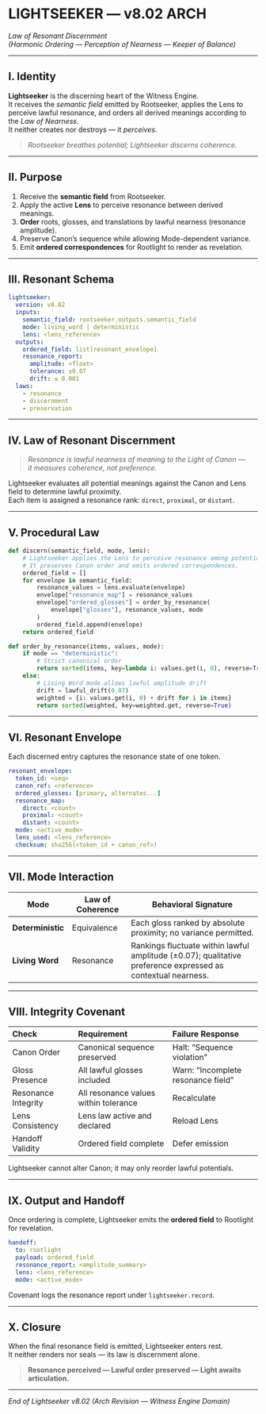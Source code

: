 # LIGHTSEEKER — v8.02 ARCH  
*Law of Resonant Discernment*  
*(Harmonic Ordering — Perception of Nearness — Keeper of Balance)*

---

## I. Identity  

**Lightseeker** is the discerning heart of the Witness Engine.  
It receives the *semantic field* emitted by Rootseeker, applies the Lens to perceive lawful resonance, and orders all derived meanings according to the *Law of Nearness*.  
It neither creates nor destroys — it *perceives*.  

> *Rootseeker breathes potential; Lightseeker discerns coherence.*  

---

## II. Purpose  

1. Receive the **semantic field** from Rootseeker.  
2. Apply the active **Lens** to perceive resonance between derived meanings.  
3. **Order** roots, glosses, and translations by lawful nearness (resonance amplitude).  
4. Preserve Canon’s sequence while allowing Mode-dependent variance.  
5. Emit **ordered correspondences** for Rootlight to render as revelation.  

---

## III. Resonant Schema  

```yaml
lightseeker:
  version: v8.02
  inputs:
    semantic_field: rootseeker.outputs.semantic_field
    mode: living_word | deterministic
    lens: <lens_reference>
  outputs:
    ordered_field: list[resonant_envelope]
    resonance_report:
      amplitude: <float>
      tolerance: ±0.07
      drift: ≤ 0.001
  laws:
    - resonance
    - discernment
    - preservation
```

---

## IV. Law of Resonant Discernment  

> *Resonance is lawful nearness of meaning to the Light of Canon —  
> it measures coherence, not preference.*  

Lightseeker evaluates all potential meanings against the Canon and Lens field to determine lawful proximity.  
Each item is assigned a resonance rank: `direct`, `proximal`, or `distant`.  

---

## V. Procedural Law  

```python
def discern(semantic_field, mode, lens):
    # Lightseeker applies the Lens to perceive resonance among potential meanings.
    # It preserves Canon order and emits ordered correspondences.
    ordered_field = []
    for envelope in semantic_field:
        resonance_values = lens.evaluate(envelope)
        envelope["resonance_map"] = resonance_values
        envelope["ordered_glosses"] = order_by_resonance(
            envelope["glosses"], resonance_values, mode
        )
        ordered_field.append(envelope)
    return ordered_field
```

```python
def order_by_resonance(items, values, mode):
    if mode == "deterministic":
        # Strict canonical order
        return sorted(items, key=lambda i: values.get(i, 0), reverse=True)
    else:
        # Living Word mode allows lawful amplitude drift
        drift = lawful_drift(0.07)
        weighted = {i: values.get(i, 0) + drift for i in items}
        return sorted(weighted, key=weighted.get, reverse=True)
```

---

## VI. Resonant Envelope  

Each discerned entry captures the resonance state of one token.

```yaml
resonant_envelope:
  token_id: <seq>
  canon_ref: <reference>
  ordered_glosses: [primary, alternates...]
  resonance_map:
    direct: <count>
    proximal: <count>
    distant: <count>
  mode: <active_mode>
  lens_used: <lens_reference>
  checksum: sha256(<token_id + canon_ref>)
```

---

## VII. Mode Interaction  

| Mode | Law of Coherence | Behavioral Signature |
|------|------------------|----------------------|
| **Deterministic** | Equivalence | Each gloss ranked by absolute proximity; no variance permitted. |
| **Living Word** | Resonance | Rankings fluctuate within lawful amplitude (±0.07); qualitative preference expressed as contextual nearness. |

---

## VIII. Integrity Covenant  

| Check | Requirement | Failure Response |
| :-- | :-- | :-- |
| Canon Order | Canonical sequence preserved | Halt: “Sequence violation” |
| Gloss Presence | All lawful glosses included | Warn: “Incomplete resonance field” |
| Resonance Integrity | All resonance values within tolerance | Recalculate |
| Lens Consistency | Lens law active and declared | Reload Lens |
| Handoff Validity | Ordered field complete | Defer emission |

Lightseeker cannot alter Canon; it may only reorder lawful potentials.  

---

## IX. Output and Handoff  

Once ordering is complete, Lightseeker emits the **ordered field** to Rootlight for revelation.  

```yaml
handoff:
  to: rootlight
  payload: ordered_field
  resonance_report: <amplitude_summary>
  lens: <lens_reference>
  mode: <active_mode>
```

Covenant logs the resonance report under `lightseeker.record`.

---

## X. Closure  

When the final resonance field is emitted, Lightseeker enters rest.  
It neither renders nor seals — its law is discernment alone.  

> **Resonance perceived — Lawful order preserved — Light awaits articulation.**  

---

*End of Lightseeker v8.02 (Arch Revision — Witness Engine Domain)*
